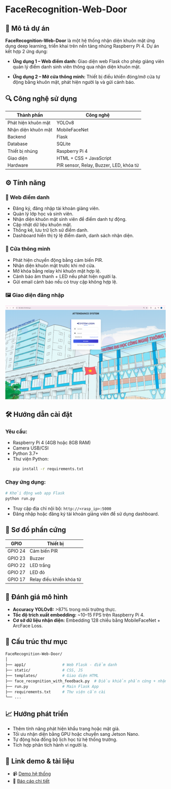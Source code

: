 
# FaceRecognition-Web-Door

## 🧠 Mô tả dự án

**FaceRecognition-Web-Door** là một hệ thống nhận diện khuôn mặt ứng dụng deep learning, triển khai trên nền tảng nhúng Raspberry Pi 4. Dự án kết hợp 2 ứng dụng:

- **Ứng dụng 1 – Web điểm danh:** Giao diện web Flask cho phép giảng viên quản lý điểm danh sinh viên thông qua nhận diện khuôn mặt.


- **Ứng dụng 2 – Mở cửa thông minh:** Thiết bị điều khiển đóng/mở cửa tự động bằng khuôn mặt, phát hiện người lạ và gửi cảnh báo.

## 🔍 Công nghệ sử dụng

| Thành phần | Công nghệ |
|-----------|-----------|
| Phát hiện khuôn mặt | YOLOv8 |
| Nhận diện khuôn mặt | MobileFaceNet |
| Backend | Flask |
| Database | SQLite |
| Thiết bị nhúng | Raspberry Pi 4 |
| Giao diện | HTML + CSS + JavaScript |
| Hardware | PIR sensor, Relay, Buzzer, LED, khóa từ |

## ⚙️ Tính năng

### 📌 Web điểm danh
- Đăng ký, đăng nhập tài khoản giảng viên.
- Quản lý lớp học và sinh viên.
- Nhận diện khuôn mặt sinh viên để điểm danh tự động.
- Cập nhật dữ liệu khuôn mặt.
- Thống kê, lưu trữ lịch sử điểm danh.
- Dashboard hiển thị tỷ lệ điểm danh, danh sách nhận diện.

### 🔐 Cửa thông minh
- Phát hiện chuyển động bằng cảm biến PIR.
- Nhận diện khuôn mặt trước khi mở cửa.
- Mở khóa bằng relay khi khuôn mặt hợp lệ.
- Cảnh báo âm thanh + LED nếu phát hiện người lạ.
- Gửi email cảnh báo nếu có truy cập không hợp lệ.

### 🖼️ Giao diện đăng nhập

![Login Interface](login.png)


## 🛠️ Hướng dẫn cài đặt

### Yêu cầu:
- Raspberry Pi 4 (4GB hoặc 8GB RAM)
- Camera USB/CSI
- Python 3.7+
- Thư viện Python:
  ```bash
  pip install -r requirements.txt
  ```

### Chạy ứng dụng:
```bash
# Khởi động web app Flask
python run.py
```

- Truy cập địa chỉ nội bộ: `http://<rasp_ip>:5000`
- Đăng nhập hoặc đăng ký tài khoản giảng viên để sử dụng dashboard.

## 🔌 Sơ đồ phần cứng

| GPIO | Thiết bị |
|------|----------|
| GPIO 24 | Cảm biến PIR |
| GPIO 23 | Buzzer |
| GPIO 22 | LED trắng |
| GPIO 27 | LED đỏ |
| GPIO 17 | Relay điều khiển khóa từ |

## 🧪 Đánh giá mô hình

- **Accuracy YOLOv8:** >87% trong môi trường thực.
- **Tốc độ trích xuất embedding:** ~10–15 FPS trên Raspberry Pi 4.
- **Cơ sở dữ liệu nhận diện:** Embedding 128 chiều bằng MobileFaceNet + ArcFace Loss.

## 🧱 Cấu trúc thư mục

```bash
FaceRecognition-Web-Door/
│
├── app1/                # Web Flask - điểm danh
├── static/              # CSS, JS
├── templates/           # Giao diện HTML
├── face_recognition_with_feedback.py  # Điều khiển phần cứng + nhận diện mở cửa
├── run.py               # Main Flask App
├── requirements.txt     # Thư viện cần cài
└── ...
```

## 📈 Hướng phát triển
- Thêm tính năng phát hiện khẩu trang hoặc mặt giả.
- Tối ưu nhận diện bằng GPU hoặc chuyển sang Jetson Nano.
- Tự động hóa đồng bộ lịch học từ hệ thống trường.
- Tích hợp phân tích hành vi người lạ.


## 🔗 Link demo & tài liệu
- 📹 [Demo hệ thống](https://drive.google.com/drive/folders/1uzMyPyNPbreyRnMfIy9W09ZUboi8NxAS?usp=sharing)
- 📄 [Báo cáo chi tiết](https://drive.google.com/drive/folders/1uzMyPyNPbreyRnMfIy9W09ZUboi8NxAS?usp=sharing)
